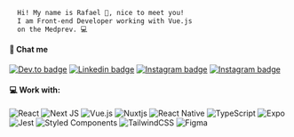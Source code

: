 ```diff
  Hi! My name is Rafael 🧑, nice to meet you! 
  I am Front-end Developer working with Vue.js 
  on the Medprev. 💻

```

#### 🔗 Chat me
[![Dev.to badge](https://img.shields.io/badge/dev.to-0A0A0A?style=for-the-badge&logo=dev.to&logoColor=white)](https://dev.to/rafaeldellaquila/)
[![Linkedin badge](https://img.shields.io/badge/LinkedIn-0077B5?style=for-the-badge&logo=linkedin&logoColor=white)](https://www.linkedin.com/in/rafaeldellaquila/)
[![Instagram badge](https://img.shields.io/badge/Instagram-E4405F?style=for-the-badge&logo=instagram&logoColor=white)](https://www.instagram.com/rfldllql/)
[![Instagram badge](https://img.shields.io/badge/My%20Page-ffffff?style=for-the-badge&logo=vercel&logoColor=black)](https://dellaquila.dev)

#### 💻 Work with:
![React](https://img.shields.io/badge/react-%2320232a.svg?style=for-the-badge&logo=react&logoColor=%2361DAFB)
![Next JS](https://img.shields.io/badge/Next-black?style=for-the-badge&logo=next.js&logoColor=white)
![Vue.js](https://img.shields.io/badge/vuejs-%2335495e.svg?style=for-the-badge&logo=vuedotjs&logoColor=%234FC08D)
![Nuxtjs](https://img.shields.io/badge/Nuxt-002E3B?style=for-the-badge&logo=nuxtdotjs&logoColor=#00DC82)
![React Native](https://img.shields.io/badge/react_native-%2320232a.svg?style=for-the-badge&logo=react&logoColor=%2361DAFB)
![TypeScript](https://img.shields.io/badge/typescript-%23007ACC.svg?style=for-the-badge&logo=typescript&logoColor=white)
![Expo](https://img.shields.io/badge/expo-1C1E24?style=for-the-badge&logo=expo&logoColor=#D04A37)
![Jest](https://img.shields.io/badge/-jest-%23C21325?style=for-the-badge&logo=jest&logoColor=white)
![Styled Components](https://img.shields.io/badge/styled--components-DB7093?style=for-the-badge&logo=styled-components&logoColor=white)
![TailwindCSS](https://img.shields.io/badge/tailwindcss-%2338B2AC.svg?style=for-the-badge&logo=tailwind-css&logoColor=white)
![Figma](https://img.shields.io/badge/figma-%23F24E1E.svg?style=for-the-badge&logo=figma&logoColor=white)
